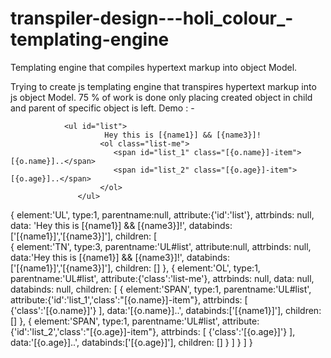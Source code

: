 # transpiler-design---holi_colour_-templating-engine
Templating engine that compiles hypertext markup into object Model. 



Trying to create js templating engine that transpires  hypertext markup into js object Model. 
75 % of work is done only placing created object in child and parent of specific object is left.
Demo : - 

                <ul id="list">
                         Hey this is [{name1}] && [{name3}]!
                        <ol class="list-me">
                           <span id="list_1" class="[{o.name}]-item">[{o.name}]..</span>
                           <span id="list_2" class="[{o.age}]-item">[{o.age}]..</span>
                        </ol>
                   </ul>



  {
          element:'UL',
          type:1, 
          parentname:null, 
          attribute:{'id':'list'},
          attrbinds: null, 
          data: 'Hey this is [{name1}] && [{name3}]!',
          databinds: ['[{name1}]','[{name3}]'], 
          children: [   
                        {
                           element:'TN', 
                           type:3, 
                            parentname:'UL#list', 
                            attribute:null,
                            attrbinds: null, 
                            data:'Hey this is [{name1}] && [{name3}]!',
                            databinds:['[{name1}]','[{name3}]'],
                            children: [] 
                         }, 
                         {
                            element:'OL',
                            type:1, 
                            parentname:'UL#list',
                            attribute:{'class':'list-me'},
                            attrbinds: null,
                            data: null,
                            databinds: null,
                            children: [
                                        {
                                          element:'SPAN',
                                          type:1, 
                                          parentname:'UL#list',
                                          attribute:{'id':'list_1','class':"[{o.name}]-item"},
                                          attrbinds: [ 
                                                        {'class':'[{o.name}]'}
                                                     ], 
                                          data:'[{o.name}]..', 
                                          databinds:['[{name1}]'], 
                                          children: [] 
                                       },
                                       {
                                          element:'SPAN', 
                                          type:1,
                                          parentname:'UL#list',
                                          attribute:{'id':'list_2','class':"[{o.age}]-item"},
                                          attrbinds: [ 
                                                        {'class':'[{o.age}]'}
                                                     ], 
                                          data:'[{o.age}]..',
                                          databinds:['[{o.age}]'], 
                                          children: [] 
                                       }
                            ] 
                         }
                   ]
      }


